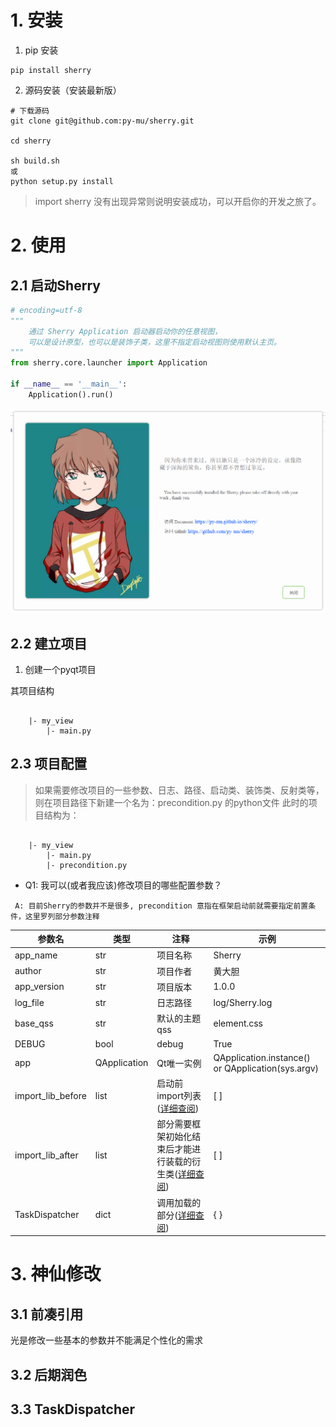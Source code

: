 
# 1. 安装

1. pip 安装

```
pip install sherry
```

2. 源码安装（安装最新版）

```
# 下载源码 
git clone git@github.com:py-mu/sherry.git

cd sherry

sh build.sh
或
python setup.py install
```

> import sherry 没有出现异常则说明安装成功，可以开启你的开发之旅了。

# 2. 使用

## 2.1 启动Sherry

```python
# encoding=utf-8
"""
    通过 Sherry Application 启动器启动你的任意视图，
    可以是设计原型，也可以是装饰子类，这里不指定启动视图则使用默认主页。
"""
from sherry.core.launcher import Application

if __name__ == '__main__':
    Application().run()

```

![Sherry 主页](../../docs/img/welcome.png)


## 2.2 建立项目


1. 创建一个pyqt项目

其项目结构

```

    |- my_view
        |- main.py

```

## 2.3 项目配置

> 如果需要修改项目的一些参数、日志、路径、启动类、装饰类、反射类等，则在项目路径下新建一个名为：precondition.py 的python文件
> 此时的项目结构为：
```

    |- my_view
        |- main.py
        |- precondition.py

```

- Q1: 我可以(或者我应该)修改项目的哪些配置参数？
```
 A: 目前Sherry的参数并不是很多, precondition 意指在框架启动前就需要指定前置条件，这里罗列部分参数注释
```

|参数名|类型|注释|示例|
|---|---|---|---|
|app_name|str|项目名称|Sherry|
|author|str|项目作者|黄大胆|
|app_version|str|项目版本|1.0.0|
|log_file|str|日志路径|log/Sherry.log|
|base_qss|str|默认的主题qss|element.css|
|DEBUG|bool|debug|True|
|app|QApplication|Qt唯一实例|QApplication.instance() or QApplication(sys.argv)|
|import_lib_before|list|启动前import列表([详细查阅](http://localhost:63342/sherry/docs/index.html?_ijt=fit1m2716bibevjtik0kv8k31i#/helper/readme?id=%e5%89%8d%e5%87%91%e5%bc%95%e7%94%a8))|[ ]|
|import_lib_after|list|部分需要框架初始化结束后才能进行装载的衍生类([详细查阅](http://localhost:63342/sherry/docs/index.html?_ijt=fit1m2716bibevjtik0kv8k31i#/helper/readme?id=%e5%89%8d%e5%87%91%e5%bc%95%e7%94%a8))|[ ]|
|TaskDispatcher|dict|调用加载的部分([详细查阅]())|{ }|


# 3. 神仙修改

## 3.1 前凑引用

光是修改一些基本的参数并不能满足个性化的需求

## 3.2 后期润色

## 3.3 TaskDispatcher
